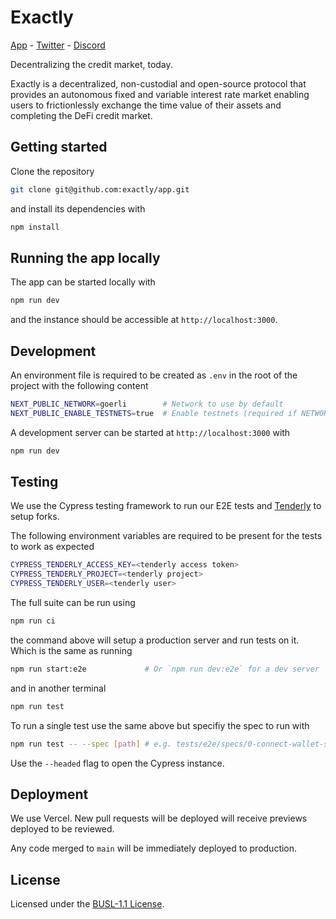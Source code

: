 # Exactly

[App](https://app.exact.ly) - [Twitter](https://twitter.com/ExactlyProtocol) - [Discord](https://exact.ly/discord)

Decentralizing the credit market, today.

Exactly is a decentralized, non-custodial and open-source protocol that provides
an autonomous fixed and variable interest rate market enabling users to
frictionlessly exchange the time value of their assets and completing the DeFi
credit market.

## Getting started

Clone the repository

```bash
git clone git@github.com:exactly/app.git
```

and install its dependencies with

```bash
npm install
```

## Running the app locally

The app can be started locally with

```bash
npm run dev
```

and the instance should be accessible at `http://localhost:3000`.

## Development

An environment file is required to be created as `.env` in the root of the
project with the following content

```bash
NEXT_PUBLIC_NETWORK=goerli        # Network to use by default
NEXT_PUBLIC_ENABLE_TESTNETS=true  # Enable testnets (required if NETWORK is a tesnet)
```

A development server can be started at `http://localhost:3000` with

```bash
npm run dev
```

## Testing

We use the Cypress testing framework
to run our E2E tests and [Tenderly](https://tenderly.co/) to setup forks.

The following environment variables are required to be present for the tests to
work as expected

```bash
CYPRESS_TENDERLY_ACCESS_KEY=<tenderly access token>
CYPRESS_TENDERLY_PROJECT=<tenderly project>
CYPRESS_TENDERLY_USER=<tenderly user>
```

The full suite can be run using

```bash
npm run ci
```

the command above will setup a production server and run tests on it.
Which is the same as running

```bash
npm run start:e2e             # Or `npm run dev:e2e` for a dev server
```

and in another terminal

```bash
npm run test
```

To run a single test use the same above but specifiy the spec to run with

```bash
npm run test -- --spec [path] # e.g. tests/e2e/specs/0-connect-wallet-spec.ts
```

Use the `--headed` flag to open the Cypress instance.

## Deployment

We use Vercel. New pull requests will be deployed will receive previews deployed
to be reviewed.

Any code merged to `main` will be immediately deployed to production.

## License

Licensed under the [BUSL-1.1 License](./LICENSE).
